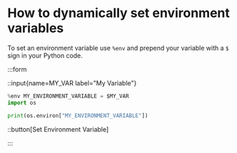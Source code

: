 # How to dynamically set environment variables

To set an environment variable use `%env` and prepend your variable with a `$` sign in your Python code.

:::form

::input{name=MY_VAR label="My Variable"}

```python
%env MY_ENVIRONMENT_VARIABLE = $MY_VAR
import os

print(os.environ["MY_ENVIRONMENT_VARIABLE"])
```

::button[Set Environment Variable]

:::
